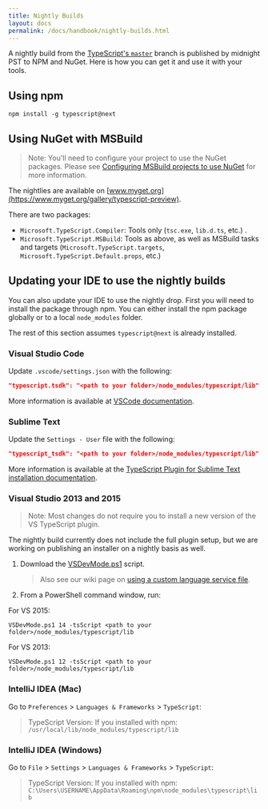 ```yaml
---
title: Nightly Builds
layout: docs
permalink: /docs/handbook/nightly-builds.html
---
```


A nightly build from the [TypeScript's `master`](https://github.com/Microsoft/TypeScript/tree/master) branch is published by midnight PST to NPM and NuGet.
Here is how you can get it and use it with your tools.

## Using npm

```shell
npm install -g typescript@next
```

## Using NuGet with MSBuild

> Note: You'll need to configure your project to use the NuGet packages.
> Please see [Configuring MSBuild projects to use NuGet](https://github.com/Microsoft/TypeScript/wiki/Configuring-MSBuild-projects-to-use-NuGet) for more information.

The nightlies are available on [www.myget.org](https://www.myget.org/gallery/typescript-preview).

There are two packages:

- `Microsoft.TypeScript.Compiler`: Tools only (`tsc.exe`, `lib.d.ts`, etc.) .
- `Microsoft.TypeScript.MSBuild`: Tools as above, as well as MSBuild tasks and targets (`Microsoft.TypeScript.targets`, `Microsoft.TypeScript.Default.props`, etc.)

## Updating your IDE to use the nightly builds

You can also update your IDE to use the nightly drop.
First you will need to install the package through npm.
You can either install the npm package globally or to a local `node_modules` folder.

The rest of this section assumes `typescript@next` is already installed.

### Visual Studio Code

Update `.vscode/settings.json` with the following:

```json
"typescript.tsdk": "<path to your folder>/node_modules/typescript/lib"
```

More information is available at [VSCode documentation](https://code.visualstudio.com/Docs/languages/typescript#_using-newer-typescript-versions).

### Sublime Text

Update the `Settings - User` file with the following:

```json
"typescript_tsdk": "<path to your folder>/node_modules/typescript/lib"
```

More information is available at the [TypeScript Plugin for Sublime Text installation documentation](https://github.com/Microsoft/TypeScript-Sublime-Plugin#installation).

### Visual Studio 2013 and 2015

> Note: Most changes do not require you to install a new version of the VS TypeScript plugin.

The nightly build currently does not include the full plugin setup, but we are working on publishing an installer on a nightly basis as well.

1. Download the [VSDevMode.ps1](https://github.com/Microsoft/TypeScript/blob/master/scripts/VSDevMode.ps1) script.

   > Also see our wiki page on [using a custom language service file](https://github.com/Microsoft/TypeScript/wiki/Dev-Mode-in-Visual-Studio#using-a-custom-language-service-file).

2. From a PowerShell command window, run:

For VS 2015:

```posh
VSDevMode.ps1 14 -tsScript <path to your folder>/node_modules/typescript/lib
```

For VS 2013:

```posh
VSDevMode.ps1 12 -tsScript <path to your folder>/node_modules/typescript/lib
```

### IntelliJ IDEA (Mac)

Go to `Preferences` > `Languages & Frameworks` > `TypeScript`:

> TypeScript Version: If you installed with npm: `/usr/local/lib/node_modules/typescript/lib`

### IntelliJ IDEA (Windows)

Go to `File` > `Settings` > `Languages & Frameworks` > `TypeScript`:

> TypeScript Version: If you installed with npm: `C:\Users\USERNAME\AppData\Roaming\npm\node_modules\typescript\lib`
